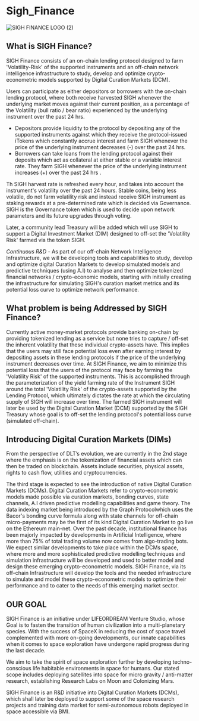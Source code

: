 # Sigh_Finance

![SIGH FINANCE LOGO (2)](https://user-images.githubusercontent.com/53361416/106990423-3a8ee580-679a-11eb-9094-f275331c0919.png)

## What is SIGH Finance?
SIGH Finance consists of an on-chain lending protocol designed to farm 'Volatility-Risk' of the supported instruments and an off-chain network intelligence infrastructure to study, develop and optimize crypto-econometric models supported by Digital Curation Markets (DCM).

Users can participate as either depositors or borrowers with the on-chain lending protocol, where both receive harvested SIGH whenever the underlying market moves against their current position, as a percentage of the Volatility (bull ratio / bear ratio) experienced by the underlying instrument over the past 24 hrs. 
- Depositors provide liquidity to the protocol by depositing any of the supported instruments against which they receive the protocol-issued iTokens which constantly accrue interest and farm SIGH whenever the price of the underlying instrument decreases (-) over the past 24 hrs.
- Borrowers can take loans from the lending protocol against their deposits which act as collateral at either stable or a variable interest rate. They farm SIGH whenever the price of the underlying instrument increases (+) over the past 24 hrs .

Th SIGH harvest rate is refreshed every hour, and takes into account the instrument's volatility over the past 24 hours. Stable coins, being less volatile, do not farm volatility risk and instead receive SIGH instrument as staking rewards at a pre-determined rate which is decided via Governance. SIGH is the Governance token which is used to decide upon network parameters and its future upgrades through voting.

Later, a community lead Treasury will be added which will use SIGH to support a Digital Investment Market (DIM) designed to off-set the 'Volatility Risk' farmed via the token SIGH. 

_Continuous R&D_ - As part of our off-chain Network Intelligence Infrastructure, we will be developing tools and capabilities to study, develop and optimize digital Curation Markets to develop simulated models and predictive techniques (using A.I) to analyse and then optimize tokenized financial networks / crypto-economic models, starting with initially creating the infrastructure for simulating SIGH's curation market metrics and its potential loss curve to optimize network performance.

## What problem is being Addressed by SIGH Finance?
Currently active money-market protocols provide banking on-chain by providing tokenized lending as a service but none tries to capture / off-set the inherent volatility that these individual crypto-assets have. This implies that the users may still face potential loss even after earning interest by depositing assets in these lending protocols if the price of the underlying instrument decreases over time. 
At SIGH Finance, we aim to minimize this potential loss that the users of the protocol may face by farming the 'Volatility Risk' of the supported instruments. 
This is accomplished through the parameterization of the yield farming rate of the Instrument SIGH around the total 'Volatility Risk' of the crypto-assets supported by the Lending Protocol, which ultimately dictates the rate at which the circulating supply of SIGH will increase over time. 
The farmed SIGH instrument will later be used by the Digital Curation Market (DCM) supported by the SIGH Treasury whose goal is to off-set the lending protocol's potential loss curve (simulated off-chain).

## Introducing Digital Curation Markets (DIMs)
From the perspective of DLT’s evolution, we are currently in the 2nd stage where the emphasis is on the tokenization of financial assets which can then be traded on blockchain. Assets include securities, physical assets, rights to cash flow, utilities and cryptocurrencies. 

 The third stage is expected to see the introduction of native Digital Curation Markets (DCMs). 
Digital Curation Markets refer to crypto-econometric models made possible via curation markets, bonding curves, state channels, A.I driven predictive modelling capabilities and game theory. The data indexing market being introduced by the Graph Protocolwhich uses the Bacor's bonding curve formula along with state channels for off-chain micro-payments may be the first of its kind Digital Curation Market to go live on the Ethereum main-net. 
Over the past decade, institutional finance has been majorly impacted by developments in Artificial Intelligence, where more than 75% of total trading volume now comes from algo-trading bots. We expect similar developments to take place within the DCMs space, where more and more sophisticated predictive modelling techniques and simulation infrastructure will be developed and used to better model and design these emerging crypto-econometric models. 
SIGH Finance, via its off-chain Infrastructure will develop the tools and the needed infrastructure to simulate and model these crypto-econometric models to optimize their performance and to cater to the needs of this emerging market sector.

## OUR GOAL
SIGH Finance is an initiative under LIFEORDREAM Venture Studio, whose Goal is to fasten the transition of human civilization into a multi-planetary species. With the success of SpaceX in reducing the cost of space travel complemented with more on-going developments, our innate capabilities when it comes to space exploration have undergone rapid progress during the last decade.

We aim to take the spirit of space exploration further by developing techno-conscious life habitable environments in space for humans.  Our stated scope includes deploying satellites into space for micro gravity / anti-matter research, establishing Research Labs on Moon and Colonizing Mars. 

SIGH Finance is an R&D initiative into Digital Curation Markets (DCMs), which shall later be deployed to support some of the space research projects and training data market for semi-autonomous robots deployed in space accessible via BMI.
